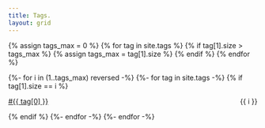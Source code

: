 ```yaml
---
title: Tags.
layout: grid
---
```



{% assign tags_max = 0 %}
{% for tag in site.tags %}
    {% if tag[1].size > tags_max %}
    {% assign tags_max = tag[1].size %}
    {% endif %}
{% endfor %}

{%- for i in (1..tags_max) reversed -%}
{%- for tag in site.tags -%}
{% if tag[1].size == i %}
<p class="borderl"><a href="{{ site.baseurl }}/Tags/{{ tag[0]}}">#{{ tag[0] }}</a> <span style="float: right">{{ i }}</span></p>
{% endif %}
{%- endfor -%}
{%- endfor -%}
